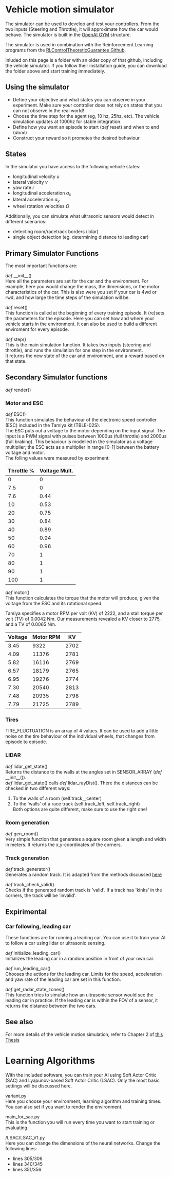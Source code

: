 # Vehicle motion simulator

The simulator can be used to develop and test your controllers. From the two inputs (Steering and Throttle), it will approximate how the car would behave. The simulator is built in the [OpenAI GYM](https://gym.openai.com/) structure.

The simulator is used in combination with the Reinforcement Learning programs from the [RLControlTheoreticGuarantee Github](https://github.com/RLControlTheoreticGuarantee/Guarantee_Learning_Control). 

Inluded on this page is a folder with an older copy of that github, including the vehicle simulator. 
If you follow their installation guide, you can download the folder above and start training immediately.


## Using the simulator
- Define your objective and what states you can observe in your experiment. Make sure your controller does not rely on states that you can not observe in the real world!
- Choose the time step for the agent (eg, 10 hz, 25hz, etc). The vehicle simulation updates at 1000hz for stable integration. 
- Define how you want an episode to start (*def* reset) and when to end (*done*)
- Construct your reward so it promotes the desired behaviour


## States
In the simulator you have access to the following vehicle states:

- longitudinal velocity *u*
- lateral velocity *v*
- yaw rate *r*
- longitudinal acceleration *a<sub>x</sub>*
- lateral acceleration *a<sub>y</sub>*
- wheel rotation velocities *Ω* 

Additionally, you can simulate what ultrasonic sensors would detect in different scenarios:
- detecting room/racetrack borders (lidar)
- single object detection (eg. determining distance to leading car)


## Primary Simulator Functions
The most important functions are:

*def* \_\_init\_\_()\
Here all the parameters are set for the car and the environment. For example, here you would change the mass, the dimensions, or the motor characteristics of the car. This is also were you set if your car is 4wd or rwd, and how large the time steps of the simulation will be.

*def* reset()\
This function is called at the beginning of every training episode. It (re)sets the parameters for the episode. Here you can set how and where your vehicle starts in the environment. It can also be used to build a different enviroment for every episode.

*def* step()\
This is the main simulation function. It takes two inputs (steering and throttle), and runs the simulation for one step in the environment.  
It returns the new state of the car and environment, and a reward based on that state. 

## Secondary Simulator functions
*def* render()


### Motor and ESC
*def* ESC()\
This function simulates the behaviour of the electronic speed controller (ESC) included in the Tamiya kit (TBLE-02S).\
The ESC puts out a voltage to the motor depending on the input signal. The input is a PWM signal with pulses between 1000us (full throttle) and 2000us (full braking). This behaviour is modelled in the simulator as a voltage multiplier; the ESC acts as a multiplier in range [0-1] between the battery voltage and motor.\
The folling values were measured by experiment:

|Throttle %|Voltage Mult.|
|---|---|
|0|0|
|7.5|0|
|7.6|0.44|
|10|0.53|
|20|0.75|
|30|0.84|
|40|0.89|
|50|0.94|
|60|0.96|
|70|1|
|80|1|
|90|1|
|100|1|

*def* motor()\
This function calculates the torque that the motor will produce, given the voltage from the ESC and its rotational speed.

Tamiya specifies a motor RPM per volt (KV) of 2222, and a stall torque per volt (TV) of 0.0042 Nm. Our measurements revealed a KV closer to 2775, and a TV of 0.0065 Nm.

|Voltage|Motor RPM|KV|
|---|---|---|
|3.45|9322|2702|
|4.09|11376|2781|
|5.82|16116|2769|
|6.57|18179|2765|
|6.95|19276|2774|
|7.30|20540|2813|
|7.48|20935|2798|
|7.79|21725|2789|

### Tires
TIRE_FLUCTUATION is an array of 4 values. It can be used to add a little noise on the tire behaviour of the individual wheels, that changes from episode to episode.

### LIDAR
*def* lidar_get_state()\
Returns the distance to the walls at the angles set in SENSOR_ARRAY (*def* \_\_init\_\_()).\
*def* lidar_get_state() calls *def* lidar_rayDist(). There the distances can be checked in two different ways:
1. To the walls of a room (self.track__center)
2. To the 'walls' of a race track (self.track_left, self.track_right)\
Both options are quite different, make sure to use the right one!

### Room generation
*def* gen_room()\
Very simple function that generates a square room given a length and width in meters. It returns the x,y-coordinates of the corners.

### Track generation
*def* track_generator()\
Generates a random track. It is adapted from the methods discussed [here](http://blog.meltinglogic.com/2013/12/how-to-generate-procedural-racetracks/)

*def* track_check_valid()\
Checks if the generated random track is 'valid'. If a track has 'kinks' in the corners, the track will be 'invalid'. 


## Expirimental

### Car following, leading car
These functions are for running a leading car. You can use it to train your AI to follow a car using lidar or ultrasonic sensing.

*def* initialize_leading_car()\
Initializes the leading car in a random position in front of your own car.

*def* run_leading_car()\
Chooses the actions for the leading car. Limits for the speed, acceleration and yaw rate of the leading car are set in this function.

*def* get_radar_state_zones()\
This function tries to simulate how an ultrasonic sensor would see the leading car in practice. If the leading car is within the FOV of a sensor, it returns the distance between the two cars.  

## See also
For more details of the vehicle motion simulation, refer to Chapter 2 of [this Thesis](https://repository.tudelft.nl/islandora/object/uuid%3A7bedb60a-ced8-4fcf-97ca-80208861a413)

# Learning Algorithms
With the included software, you can train your AI using Soft Actor Critic (SAC) and Lyapunov-based Soft Actor Critic (LSAC). Only the most basic settings will be discussed here.

variant.py\
Here you choose your environment, learning algorithm and training times. You can also set if you want to render the environment. 

main_for_sac.py\
This is the function you will run every time you want to start training or evaluating.

/LSAC/LSAC_V1.py\
Here you can change the dimensions of the neural networks. Change the following lines:
- lines 305/306
- lines 340/345
- lines 351/356


